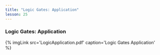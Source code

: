 ```yaml
---
title: "Logic Gates: Application"
lesson: 25
---
```


### Logic Gates: Application
<div class='flex'>
	{% imgLink src='LogicApplication.pdf' caption='Logic Gates Application' %}
</div>

